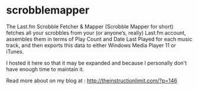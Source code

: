 # scrobblemapper

The Last.fm Scrobble Fetcher & Mapper (Scrobble Mapper for short) fetches all your scrobbles from your (or anyone’s, really) Last.fm account, assembles them in terms of Play Count and Date Last Played for each music track, and then exports this data to either Windows Media Player 11 or iTunes.

I hosted it here so that it may be expanded and because I personally don't have enough time to maintain it.

Read more about on my blog at : http://theinstructionlimit.com/?p=146
